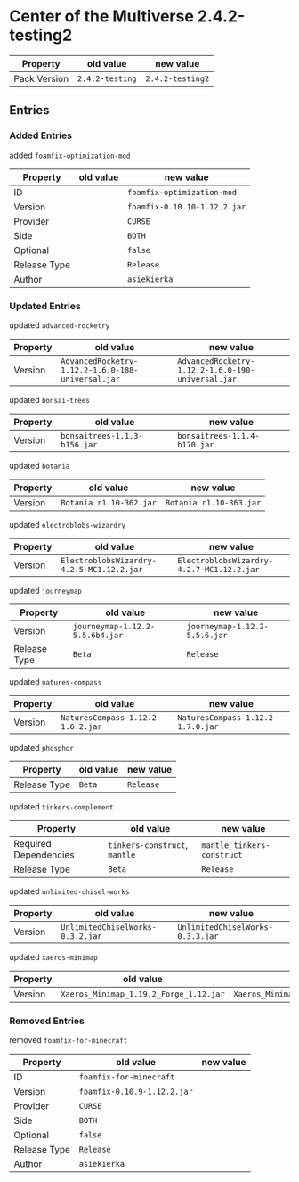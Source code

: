 # Center of the Multiverse 2.4.2-testing2

Property | old value | new value
---|---|---
Pack Version | `2.4.2-testing` | `2.4.2-testing2`


## Entries

### Added Entries

added `foamfix-optimization-mod`

Property | old value | new value
---|---|---
ID |  | `foamfix-optimization-mod`
Version |  | `foamfix-0.10.10-1.12.2.jar`
Provider |  | `CURSE`
Side |  | `BOTH`
Optional |  | `false`
Release Type |  | `Release`
Author |  | `asiekierka`



### Updated Entries

updated `advanced-rocketry`

Property | old value | new value
---|---|---
Version | `AdvancedRocketry-1.12.2-1.6.0-188-universal.jar` | `AdvancedRocketry-1.12.2-1.6.0-190-universal.jar`



updated `bonsai-trees`

Property | old value | new value
---|---|---
Version | `bonsaitrees-1.1.3-b156.jar` | `bonsaitrees-1.1.4-b170.jar`



updated `botania`

Property | old value | new value
---|---|---
Version | `Botania r1.10-362.jar` | `Botania r1.10-363.jar`



updated `electroblobs-wizardry`

Property | old value | new value
---|---|---
Version | `ElectroblobsWizardry-4.2.5-MC1.12.2.jar` | `ElectroblobsWizardry-4.2.7-MC1.12.2.jar`



updated `journeymap`

Property | old value | new value
---|---|---
Version | `journeymap-1.12.2-5.5.6b4.jar` | `journeymap-1.12.2-5.5.6.jar`
Release Type | `Beta` | `Release`



updated `natures-compass`

Property | old value | new value
---|---|---
Version | `NaturesCompass-1.12.2-1.6.2.jar` | `NaturesCompass-1.12.2-1.7.0.jar`



updated `phosphor`

Property | old value | new value
---|---|---
Release Type | `Beta` | `Release`



updated `tinkers-complement`

Property | old value | new value
---|---|---
Required Dependencies | `tinkers-construct`, `mantle` | `mantle`, `tinkers-construct`
Release Type | `Beta` | `Release`



updated `unlimited-chisel-works`

Property | old value | new value
---|---|---
Version | `UnlimitedChiselWorks-0.3.2.jar` | `UnlimitedChiselWorks-0.3.3.jar`



updated `xaeros-minimap`

Property | old value | new value
---|---|---
Version | `Xaeros_Minimap_1.19.2_Forge_1.12.jar` | `Xaeros_Minimap_1.19.3_Forge_1.12.jar`



### Removed Entries

removed `foamfix-for-minecraft`

Property | old value | new value
---|---|---
ID | `foamfix-for-minecraft` | 
Version | `foamfix-0.10.9-1.12.2.jar` | 
Provider | `CURSE` | 
Side | `BOTH` | 
Optional | `false` | 
Release Type | `Release` | 
Author | `asiekierka` | 






